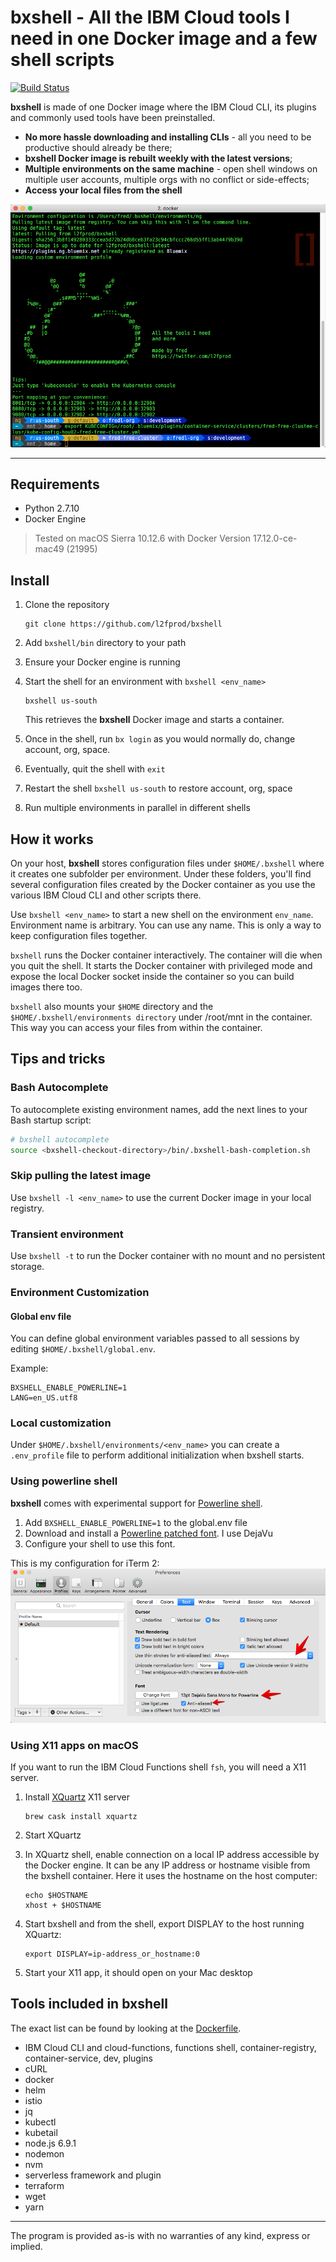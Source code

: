 # bxshell - All the IBM Cloud tools I need in one Docker image and a few shell scripts

[![Build Status](https://travis-ci.org/l2fprod/bxshell.svg)](https://travis-ci.org/l2fprod/bxshell)

**bxshell** is made of one Docker image where the IBM Cloud CLI, its plugins and commonly used tools have been preinstalled.

- **No more hassle downloading and installing CLIs** - all you need to be productive should already be there;
- **bxshell Docker image is rebuilt weekly with the latest versions**;
- **Multiple environments on the same machine** - open shell windows on multiple user accounts, multiple orgs with no conflict or side-effects;
- **Access your local files from the shell**

![screen.png](./screen.png)

---

## Requirements

* Python 2.7.10
* Docker Engine

> Tested on macOS Sierra 10.12.6 with Docker Version 17.12.0-ce-mac49 (21995)

## Install

1. Clone the repository

   ```
   git clone https://github.com/l2fprod/bxshell
   ```

1. Add `bxshell/bin` directory to your path

1. Ensure your Docker engine is running

1. Start the shell for an environment with `bxshell <env_name>`

   ```
   bxshell us-south
   ```

   This retrieves the **bxshell** Docker image and starts a container.

1. Once in the shell, run `bx login` as you would normally do, change account, org, space.

1. Eventually, quit the shell with `exit`

1. Restart the shell `bxshell us-south` to restore account, org, space

1. Run multiple environments in parallel in different shells

## How it works

On your host, **bxshell** stores configuration files under `$HOME/.bxshell` where it creates one subfolder per environment. Under these folders, you'll find several configuration files created by the Docker container as you use the various IBM Cloud CLI and other scripts there.

Use `bxshell <env_name>` to start a new shell on the environment `env_name`. Environment name is arbitrary. You can use any name. This is only a way to keep configuration files together.

`bxshell` runs the Docker container interactively. The container will die when you quit the shell. It starts the Docker container with privileged mode and expose the local Docker socket inside the container so you can build images there too.

`bxshell` also mounts your `$HOME` directory and the `$HOME/.bxshell/environments directory` under /root/mnt in the container. This way you can access your files from within the container.

## Tips and tricks

### Bash Autocomplete

To autocomplete existing environment names, add the next lines to your Bash startup script:

   ```sh
   # bxshell autocomplete
   source <bxshell-checkout-directory>/bin/.bxshell-bash-completion.sh
   ```

### Skip pulling the latest image

Use `bxshell -l <env_name>` to use the current Docker image in your local registry.

### Transient environment

Use `bxshell -t` to run the Docker container with no mount and no persistent storage.

### Environment Customization

#### Global env file

You can define global environment variables passed to all sessions by editing `$HOME/.bxshell/global.env`.

Example:
   ```
   BXSHELL_ENABLE_POWERLINE=1
   LANG=en_US.utf8
   ```

### Local customization

Under `$HOME/.bxshell/environments/<env_name>` you can create a `.env_profile` file to perform additional initialization when bxshell starts.

### Using powerline shell

**bxshell** comes with experimental support for [Powerline shell](https://github.com/b-ryan/powerline-shell/).

1. Add `BXSHELL_ENABLE_POWERLINE=1` to the global.env file
1. Download and install a [Powerline patched font](https://github.com/powerline/fonts). I use DejaVu
1. Configure your shell to use this font.

This is my configuration for iTerm 2:
![text](iterm-preferences-text.png)

### Using X11 apps on macOS

If you want to run the IBM Cloud Functions shell `fsh`, you will need a X11 server.

1. Install [XQuartz](https://www.xquartz.org/index.html) X11 server

   ```
   brew cask install xquartz
   ```

1. Start XQuartz

1. In XQuartz shell, enable connection on a local IP address accessible by the Docker engine. It can be any IP address or hostname visible from the bxshell container. Here it uses the hostname on the host computer:

   ```
   echo $HOSTNAME
   xhost + $HOSTNAME
   ```

1. Start bxshell and from the shell, export DISPLAY to the host running XQuartz:

   ```
   export DISPLAY=ip-address_or_hostname:0
   ```

1. Start your X11 app, it should open on your Mac desktop

## Tools included in bxshell

The exact list can be found by looking at the [Dockerfile](Dockerfile).

* IBM Cloud CLI and cloud-functions, functions shell, container-registry, container-service, dev, plugins
* cURL
* docker
* helm
* istio
* jq
* kubectl
* kubetail
* node.js 6.9.1
* nodemon
* nvm
* serverless framework and plugin
* terraform
* wget
* yarn

---

The program is provided as-is with no warranties of any kind, express or implied.
